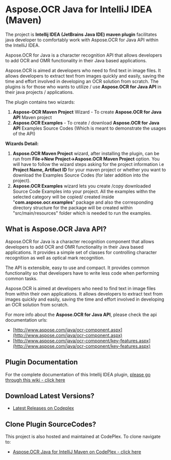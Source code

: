 ﻿# Aspose.OCR Java for IntelliJ IDEA (Maven)

The project is **Intellij IDEA (JetBrains Java IDE) maven plugin** facilitates java developer to comfortably work with Aspose.OCR for Java API within the IntelliJ IDEA.

Aspose.OCR for Java is a character recognition API that allows developers to add OCR and OMR functionality in their Java based applications.

Aspose.OCR is aimed at developers who need to find text in image files. It allows developers to extract text from images quickly and easily, saving the time and effort involved in developing an OCR solution from scratch. 
The plugins is for those who wants to utilize / use **Aspose.OCR for Java API** in their java projects / applications.

The plugin contains two wizards:

1.  **Aspose-OCR Maven Project** Wizard - To create **Aspose.OCR for Java API** Maven project
2.  **Aspose.OCR Examples** - To create / download **Aspose.OCR for Java API** Examples Source Codes (Which is meant to demonstrate the usages of the API)

**Wizards Detail:**

1.  **Aspose.OCR Maven Project** wizard, after installing the plugin, can be run from **File->New Project->Aspose.OCR Maven Project** option. You will have to follow the wizard steps asking for the project information i.e **Project Name, Artifact ID** for your maven project or whether you want to download the Examples Source Codes (for later addition into the project).
2.  **Aspose.OCR Examples** wizard lets you create /copy downloaded Source Code Examples into your project. All the examples withn the selected category will be copied/ created inside "**com.aspose.ocr.examples**" package and also the corresponding directory structure for the package will be created within "src/main/resources" folder which is needed to run the examples.

## What is Aspose.OCR Java API?

Aspose.OCR for Java is a character recognition component that allows developers to add OCR and OMR functionality in their Java based applications. It provides a simple set of classes for controlling character recognition as well as optical mark recognition.

The API is extensible, easy to use and compact. It provides common functionality so that developers have to write less code when performing common tasks.

Aspose.OCR is aimed at developers who need to find text in image files from within their own applications. It allows developers to extract text from images quickly and easily, saving the time and effort involved in developing an OCR solution from scratch.

For more info about the **Aspose.OCR for Java API**, please check the api documentation urls:

* [http://www.aspose.com/java/ocr-component.aspx](http://www.aspose.com/java/ocr-component.aspx)
* [http://www.aspose.com/java/ocr-component/key-features.aspx](http://www.aspose.com/java/ocr-component/key-features.aspx)

## Plugin Documentation

For the complete documentation of this Intellij IDEA plugin, [please go through this wiki - click here](http://goo.gl/nTwBgf)

## Download Latest Versions?

* [Latest Releases on Codeplex](https://asposeocrjavaintellij.codeplex.com/releases)

## Clone Plugin SourceCodes?

This project is also hosted and maintained at CodePlex. To clone navigate to: 

* [Aspose.OCR Java for IntelliJ Maven on CodePlex - click here](https://asposeocrjavaintellij.codeplex.com/SourceControl/latest)
